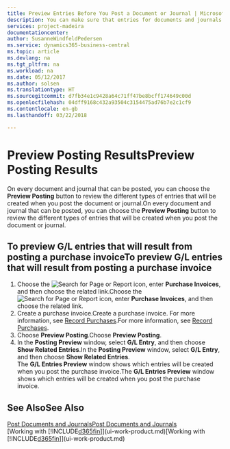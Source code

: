 ```yaml
---
title: Preview Entries Before You Post a Document or Journal | Microsoft Docs
description: You can make sure that entries for documents and journals are accurate before you post them to the general ledger.
services: project-madeira
documentationcenter: 
author: SusanneWindfeldPedersen
ms.service: dynamics365-business-central
ms.topic: article
ms.devlang: na
ms.tgt_pltfrm: na
ms.workload: na
ms.date: 05/12/2017
ms.author: solsen
ms.translationtype: HT
ms.sourcegitcommit: d7fb34e1c9428a64c71ff47be8bcff174649c00d
ms.openlocfilehash: 04dff9168c432a93504c3154475ad76b7e2c1cf9
ms.contentlocale: en-gb
ms.lasthandoff: 03/22/2018

---
```

# <a name="preview-posting-results"></a><span data-ttu-id="3932b-103">Preview Posting Results</span><span class="sxs-lookup"><span data-stu-id="3932b-103">Preview Posting Results</span></span>
<span data-ttu-id="3932b-104">On every document and journal that can be posted, you can choose the **Preview Posting** button to review the different types of entries that will be created when you post the document or journal.</span><span class="sxs-lookup"><span data-stu-id="3932b-104">On every document and journal that can be posted, you can choose the **Preview Posting** button to review the different types of entries that will be created when you post the document or journal.</span></span>

## <a name="to-preview-gl-entries-that-will-result-from-posting-a-purchase-invoice"></a><span data-ttu-id="3932b-105">To preview G/L entries that will result from posting a purchase invoice</span><span class="sxs-lookup"><span data-stu-id="3932b-105">To preview G/L entries that will result from posting a purchase invoice</span></span>
1. <span data-ttu-id="3932b-106">Choose the ![Search for Page or Report](media/ui-search/search_small.png "Search for Page or Report icon") icon, enter **Purchase Invoices**, and then choose the related link.</span><span class="sxs-lookup"><span data-stu-id="3932b-106">Choose the ![Search for Page or Report](media/ui-search/search_small.png "Search for Page or Report icon") icon, enter **Purchase Invoices**, and then choose the related link.</span></span>
2. <span data-ttu-id="3932b-107">Create a purchase invoice.</span><span class="sxs-lookup"><span data-stu-id="3932b-107">Create a purchase invoice.</span></span> <span data-ttu-id="3932b-108">For more information, see [Record Purchases](purchasing-how-record-purchases.md).</span><span class="sxs-lookup"><span data-stu-id="3932b-108">For more information, see [Record Purchases](purchasing-how-record-purchases.md).</span></span>
3. <span data-ttu-id="3932b-109">Choose **Preview Posting**.</span><span class="sxs-lookup"><span data-stu-id="3932b-109">Choose **Preview Posting**.</span></span>
4. <span data-ttu-id="3932b-110">In the **Posting Preview** window, select **G/L Entry**, and then choose **Show Related Entries**.</span><span class="sxs-lookup"><span data-stu-id="3932b-110">In the **Posting Preview** window, select **G/L Entry**, and then choose **Show Related Entries**.</span></span>  
   <span data-ttu-id="3932b-111">The **G/L Entries Preview** window shows which entries will be created when you post the purchase invoice.</span><span class="sxs-lookup"><span data-stu-id="3932b-111">The **G/L Entries Preview** window shows which entries will be created when you post the purchase invoice.</span></span>

## <a name="see-also"></a><span data-ttu-id="3932b-112">See Also</span><span class="sxs-lookup"><span data-stu-id="3932b-112">See Also</span></span>
[<span data-ttu-id="3932b-113">Post Documents and Journals</span><span class="sxs-lookup"><span data-stu-id="3932b-113">Post Documents and Journals</span></span>](ui-post-documents-journals.md)  
<span data-ttu-id="3932b-114">[Working with [!INCLUDE[d365fin](includes/d365fin_md.md)]](ui-work-product.md)</span><span class="sxs-lookup"><span data-stu-id="3932b-114">[Working with [!INCLUDE[d365fin](includes/d365fin_md.md)]](ui-work-product.md)</span></span>


